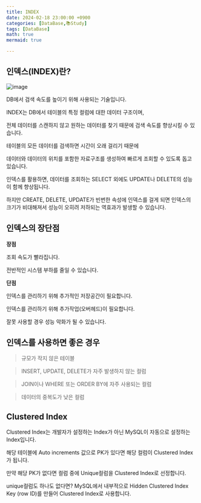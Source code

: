 ```yaml
---
title: INDEX
date: 2024-02-18 23:00:00 +0900
categories: [DataBase,📚Study]
tags: [DataBase]
math: true
mermaid: true

---
```



## **인덱스(INDEX)란?**

![image](https://github.com/ararp1006/Algorithm/assets/130068083/c7bf170e-26d3-4992-9fb4-928d3ede7597)


DB에서 검색 속도를 높이기 위해 사용되는 기술입니다.

INDEX는 DB에서 테이블의 특정 컬럼에 대한 데이터 구조이며,

전체 데이터를 스캔하지 않고 원하는 데이터를 찾기 때문에 검색 속도를 향상시킬 수 있습니다.

테이블의 모든 데이터를 검색하면 시간이 오래 걸리기 때문에

데이터와 데이터의 위치를 포함한 자료구조를 생성하여 빠르게 조회할 수 있도록 돕고 있습니다.

인덱스를 활용하면, 데이터를 조회하는 SELECT 외에도 UPDATE나 DELETE의 성능이 함께 향상됩니다.

하지만 CREATE, DELETE, UPDATE가 빈번한 속성에 인덱스를 걸게 되면 인덱스의 크기가 비대해져서 성능이 오히려 저하되는 역효과가 발생할 수 있습니다.


## **인덱스의 장단점**

**장점**

조회 속도가 빨라집니다.

전반적인 시스템 부하를 줄일 수 있습니다.

**단점**

인덱스를 관리하기 위해 추가적인 저장공간이 필요합니다.

인덱스를 관리하기 위해 추가작업(오버헤드)이 필요합니다.

잘못 사용할 경우 성능 악화가 될 수 있습니다.


## **인덱스를 사용하면 좋은 경우**

> 규모가 작지 않은 테이블

> INSERT, UPDATE, DELETE가 자주 발생하지 않는 컬럼

> JOIN이나 WHERE 또는 ORDER BY에 자주 사용되는 컬럼

> 데이터의 중복도가 낮은 컬럼


## **Clustered Index**

Clustered Index는 개발자가 설정하는 Index가 아닌 MySQL이 자동으로 설정하는 Index입니다.

해당 테이블에 Auto increments 값으로 PK가 있다면 해당 컬럼이 Clustered Index가 됩니다.

만약 해당 PK가 없다면 컬럼 중에 Unique컬럼을 Clustered Index로 선정합니다.

unique컬럼도 하나도 없다면? MySQL에서 내부적으로 Hidden Clustered Index Key (row ID)를 만들어 Clustered Index로 사용합니다.